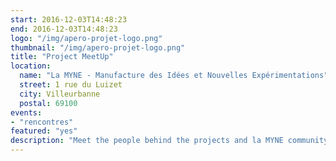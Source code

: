 ```yaml
---
start: 2016-12-03T14:48:23
end: 2016-12-03T14:48:23
logo: "/img/apero-projet-logo.png"
thumbnail: "/img/apero-projet-logo.png"
title: "Project MeetUp"
location:
  name: "La MYNE - Manufacture des Idées et Nouvelles Expérimentations"
  street: 1 rue du Luizet
  city: Villeurbanne
  postal: 69100
events: 
- "rencontres"
featured: "yes"
description: "Meet the people behind the projects and la MYNE community every 1st friday of the month usually at 6PM. An opportunity to get together around a drink, share and follow-up on the projects' progress."
---
```

